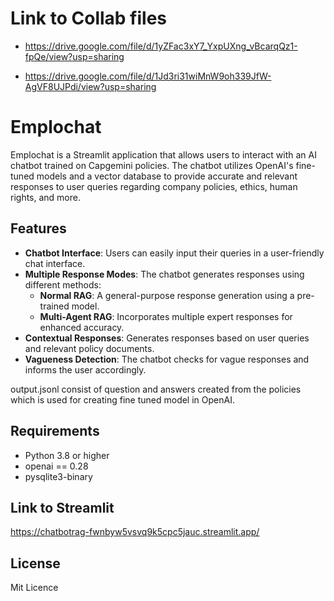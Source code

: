# Link to Collab files

- https://drive.google.com/file/d/1yZFac3xY7_YxpUXng_vBcarqQz1-fpQe/view?usp=sharing

- https://drive.google.com/file/d/1Jd3ri31wiMnW9oh339JfW-AgVF8UJPdi/view?usp=sharing


# Emplochat

Emplochat is a Streamlit application that allows users to interact with an AI chatbot trained on Capgemini policies. The chatbot utilizes OpenAI's fine-tuned models and a vector database to provide accurate and relevant responses to user queries regarding company policies, ethics, human rights, and more. 

## Features

- **Chatbot Interface**: Users can easily input their queries in a user-friendly chat interface.
- **Multiple Response Modes**: The chatbot generates responses using different methods:
  - **Normal RAG**: A general-purpose response generation using a pre-trained model.
  - **Multi-Agent RAG**: Incorporates multiple expert responses for enhanced accuracy.
- **Contextual Responses**: Generates responses based on user queries and relevant policy documents.
- **Vagueness Detection**: The chatbot checks for vague responses and informs the user accordingly.

output.jsonl consist of question and answers created from the policies which is used for creating fine tuned model in OpenAI.


## Requirements

- Python 3.8 or higher
- openai == 0.28
- pysqlite3-binary

## Link to Streamlit

https://chatbotrag-fwnbyw5vsvq9k5cpc5jauc.streamlit.app/

## License
Mit Licence
